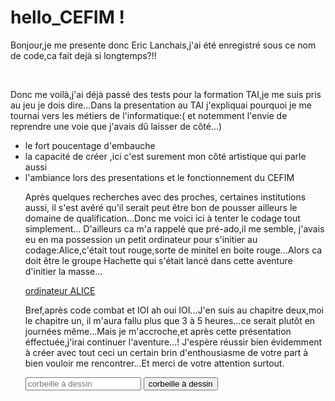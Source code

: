 # hello_CEFIM !
<main>
  <p>
Bonjour,je me presente donc Eric Lanchais,j'ai été enregistré sous ce nom de code,ca fait dejà si longtemps?!!
  </p>
  <html>
  <head>
    <meta charset="utf-8">
    <title>dessin</title>
  </head>
  <body>
    <img src="autoportrait.gif" alt="c est tout moi ça">
  </body>
</html>
<p>
  </p>
<p>
Donc me voilà,j'ai déjà passé des tests pour la formation TAI,je me suis pris au jeu je dois dire...Dans la presentation au TAI j'expliquai pourquoi je me tournai vers les métiers de l'informatique:( et notemment l'envie de reprendre une voie que j'avais dû laisser de côté...)
<ul>
  <li>le fort poucentage d'embauche</li>
  <li>la capacité de créer ,ici c'est surement mon côté artistique qui parle aussi</li>
  <li>l'ambiance lors des presentations et le fonctionnement du CEFIM</li>
</lu>
  </p>
  <p>
Après quelques recherches avec des proches, certaines institutions aussi, il s'est avéré qu'il serait peut être bon de pousser ailleurs le domaine de qualification...Donc me voici ici à tenter le codage tout simplement...
D'ailleurs ca m'a rappelé que pré-ado,il me semble, j'avais eu en ma possession un petit ordinateur pour s'initier au codage:Alice,c'était tout rouge,sorte de minitel en boite rouge...Alors ca doit être le groupe Hachette qui s'était lancé dans cette aventure d'initier la masse...

<a href="https://fr.wikipedia.org/wiki/Alice_(ordinateur)" target="_blank">ordinateur ALICE</a>
</p>
<p>
Bref,après code combat et IOI ah oui IOI...J'en suis au chapitre deux,moi le chapitre un, il m'aura fallu plus que 3 à 5 heures...ce serait plutôt en journées même...Mais je m'accroche,et après cette présentation éffectuée,j'irai continuer l'aventure...! 
J'espère réussir bien évidemment à créer avec tout ceci un certain brin d'enthousiasme de votre part à bien vouloir me rencontrer...Et merci de votre attention surtout.
  </p>
    <form action="/corbelle à dessin">
<input type="text" placeholder="corbeille à dessin">
  <button type="submit">corbeille à dessin</button>
  </form>
</main>
